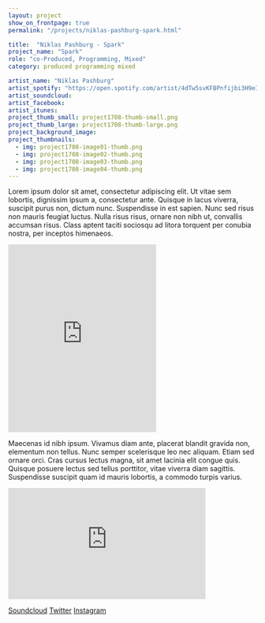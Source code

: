 ```yaml
---
layout: project
show_on_frontpage: true
permalink: "/projects/niklas-pashburg-spark.html"

title:  "Niklas Pashburg - Spark"
project_name: "Spark"
role: "co-Produced, Programming, Mixed"
category: produced programming mixed

artist_name: "Niklas Pashburg"
artist_spotify: "https://open.spotify.com/artist/4dTw5svKFBPnfijbi3H9eI"
artist_soundcloud: 
artist_facebook:
artist_itunes:
project_thumb_small: project1708-thumb-small.png
project_thumb_large: project1708-thumb-large.png
project_background_image:
project_thumbnails:
  - img: project1708-image01-thumb.png
  - img: project1708-image02-thumb.png
  - img: project1708-image03-thumb.png
  - img: project1708-image04-thumb.png
---
```


Lorem ipsum dolor sit amet, consectetur adipiscing elit. Ut vitae sem lobortis, dignissim ipsum a, consectetur ante. Quisque in lacus viverra, suscipit purus non, dictum nunc. Suspendisse in est sapien. Nunc sed risus non mauris feugiat luctus. Nulla risus risus, ornare non nibh ut, convallis accumsan risus. Class aptent taciti sociosqu ad litora torquent per conubia nostra, per inceptos himenaeos.


<iframe src="https://open.spotify.com/embed/album/11j6ULOzrs1KIJSNX6ezxt" width="300" height="380" frameborder="0" allowtransparency="true"></iframe>

Maecenas id nibh ipsum. Vivamus diam ante, placerat blandit gravida non, elementum non tellus. Nunc semper scelerisque leo nec aliquam. Etiam sed ornare orci. Cras cursus lectus magna, sit amet lacinia elit congue quis. Quisque posuere lectus sed tellus porttitor, vitae viverra diam sagittis. Suspendisse suscipit quam id mauris lobortis, a commodo turpis varius.

<iframe width="400" height="225" src="https://www.youtube.com/embed/6p_YD68O5ho" frameborder="0" gesture="media" allow="encrypted-media" allowfullscreen></iframe>


[Soundcloud](https://soundcloud.com/niklas-paschburg/)
[Twitter](https://twitter.com/NiklasPaschburg/)
[Instagram](https://www.instagram.com/niklaspaschburg/)
